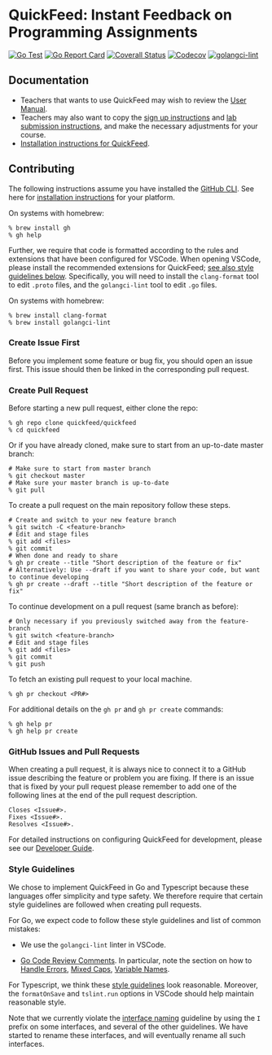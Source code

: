 # QuickFeed: Instant Feedback on Programming Assignments

[![Go Test](https://github.com/autograde/quickfeed/workflows/Go%20Test/badge.svg)](https://github.com/autograde/quickfeed/actions)
[![Go Report Card](https://goreportcard.com/badge/github.com/autograde/quickfeed)](https://goreportcard.com/report/github.com/autograde/quickfeed)
[![Coverall Status](https://coveralls.io/repos/github/autograde/quickfeed/badge.svg?branch=master)](https://coveralls.io/github/autograde/quickfeed?branch=master)
[![Codecov](https://codecov.io/gh/autograde/quickfeed/branch/master/graph/badge.svg)](https://codecov.io/gh/autograde/quickfeed)
[![golangci-lint](https://github.com/autograde/quickfeed/workflows/golangci-lint/badge.svg)](https://github.com/autograde/quickfeed/actions)

## Documentation

- Teachers that wants to use QuickFeed may wish to review the [User Manual](doc/teacher.md).
- Teachers may also want to copy the [sign up instructions](doc/templates/signup.md) and [lab submission instructions](doc/templates/lab-submission.md), and make the necessary adjustments for your course.
- [Installation instructions for QuickFeed](doc/deploy.md).

## Contributing

The following instructions assume you have installed the [GitHub CLI](https://github.com/cli/cli).
See here for [installation instructions](https://github.com/cli/cli#installation) for your platform.

On systems with homebrew:

```shell
% brew install gh
% gh help
```

Further, we require that code is formatted according to the rules and extensions that have been configured for VSCode.
When opening VSCode, please install the recommended extensions for QuickFeed; [see also style guidelines below](#style-guidelines).
Specifically, you will need to install the `clang-format` tool to edit `.proto` files, and the `golangci-lint` tool to edit `.go` files.

On systems with homebrew:

```shell
% brew install clang-format
% brew install golangci-lint
```

### Create Issue First

Before you implement some feature or bug fix, you should open an issue first.
This issue should then be linked in the corresponding pull request.

### Create Pull Request

Before starting a new pull request, either clone the repo:

```shell
% gh repo clone quickfeed/quickfeed
% cd quickfeed
```

Or if you have already cloned, make sure to start from an up-to-date master branch:

```shell
# Make sure to start from master branch
% git checkout master
# Make sure your master branch is up-to-date
% git pull
```

To create a pull request on the main repository follow these steps.

```shell
# Create and switch to your new feature branch
% git switch -C <feature-branch>
# Edit and stage files
% git add <files>
% git commit
# When done and ready to share
% gh pr create --title "Short description of the feature or fix"
# Alternatively: Use --draft if you want to share your code, but want to continue developing
% gh pr create --draft --title "Short description of the feature or fix"
```

To continue development on a pull request (same branch as before):

```shell
# Only necessary if you previously switched away from the feature-branch
% git switch <feature-branch>
# Edit and stage files
% git add <files>
% git commit
% git push
```

To fetch an existing pull request to your local machine.

```shell
% gh pr checkout <PR#>
```

For additional details on the `gh pr` and `gh pr create` commands:

```shell
% gh help pr
% gh help pr create
```

### GitHub Issues and Pull Requests

When creating a pull request, it is always nice to connect it to a GitHub issue describing the feature or problem you are fixing.
If there is an issue that is fixed by your pull request please remember to add one of the following lines at the end of the pull request description.

```text
Closes <Issue#>.
Fixes <Issue#>.
Resolves <Issue#>.
```


For detailed instructions on configuring QuickFeed for development, please see our [Developer Guide](doc/dev.md).

### Style Guidelines

We chose to implement QuickFeed in Go and Typescript because these languages offer simplicity and type safety.
We therefore require that certain style guidelines are followed when creating pull requests.

For Go, we expect code to follow these style guidelines and list of common mistakes:

- We use the `golangci-lint` linter in VSCode.

- [Go Code Review Comments](https://github.com/golang/go/wiki/CodeReviewComments).
  In particular, note the section on how to
  [Handle Errors](https://github.com/golang/go/wiki/CodeReviewComments#handle-errors),
  [Mixed Caps](https://github.com/golang/go/wiki/CodeReviewComments#mixed-caps),
  [Variable Names](https://github.com/golang/go/wiki/CodeReviewComments#variable-names).

For Typescript, we think these [style guidelines](https://github.com/basarat/typescript-book/blob/master/docs/styleguide/styleguide.md) look reasonable.
Moreover, the `formatOnSave` and `tslint.run` options in VSCode should help maintain reasonable style.

Note that we currently violate the [interface naming](https://github.com/basarat/typescript-book/blob/master/docs/styleguide/styleguide.md#interface)
guideline by using the `I` prefix on some interfaces, and several of the other guidelines.
We have started to rename these interfaces, and will eventually rename all such interfaces.
